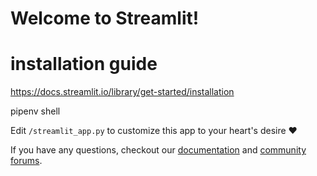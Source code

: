 # Welcome to Streamlit!

# installation guide
https://docs.streamlit.io/library/get-started/installation

pipenv shell


Edit `/streamlit_app.py` to customize this app to your heart's desire :heart:

If you have any questions, checkout our [documentation](https://docs.streamlit.io) and [community
forums](https://discuss.streamlit.io).
